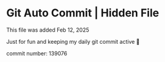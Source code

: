 # Git Auto Commit | Hidden File

This file was added Feb 12, 2025

Just for fun and keeping my daily git commit active 🤪

commit number: 139076
